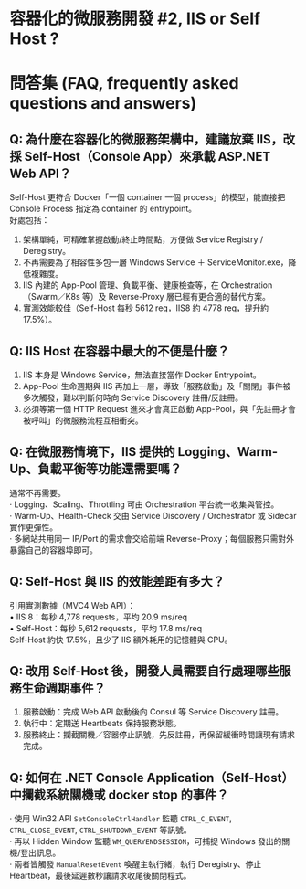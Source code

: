 # 容器化的微服務開發 #2, IIS or Self Host ?

# 問答集 (FAQ, frequently asked questions and answers)

## Q: 為什麼在容器化的微服務架構中，建議放棄 IIS，改採 Self-Host（Console App）來承載 ASP.NET Web API？
Self-Host 更符合 Docker「一個 container 一個 process」的模型，能直接把 Console Process 指定為 container 的 entrypoint。  
好處包括：  
1. 架構單純，可精確掌握啟動/終止時間點，方便做 Service Registry / Deregistry。  
2. 不再需要為了相容性多包一層 Windows Service ＋ ServiceMonitor.exe，降低複雜度。  
3. IIS 內建的 App-Pool 管理、負載平衡、健康檢查等，在 Orchestration（Swarm／K8s 等）及 Reverse-Proxy 層已經有更合適的替代方案。  
4. 實測效能較佳（Self-Host 每秒 5612 req，IIS8 約 4778 req，提升約 17.5%）。  

## Q: IIS Host 在容器中最大的不便是什麼？
1. IIS 本身是 Windows Service，無法直接當作 Docker Entrypoint。  
2. App-Pool 生命週期與 IIS 再加上一層，導致「服務啟動」及「關閉」事件被多次觸發，難以判斷何時向 Service Discovery 註冊/反註冊。  
3. 必須等第一個 HTTP Request 進來才會真正啟動 App-Pool，與「先註冊才會被呼叫」的微服務流程互相衝突。  

## Q: 在微服務情境下，IIS 提供的 Logging、Warm-Up、負載平衡等功能還需要嗎？
通常不再需要。  
‧ Logging、Scaling、Throttling 可由 Orchestration 平台統一收集與管控。  
‧ Warm-Up、Health-Check 交由 Service Discovery / Orchestrator 或 Sidecar 實作更彈性。  
‧ 多網站共用同一 IP/Port 的需求會交給前端 Reverse-Proxy；每個服務只需對外暴露自己的容器埠即可。  

## Q: Self-Host 與 IIS 的效能差距有多大？
引用實測數據（MVC4 Web API）：  
• IIS 8：每秒 4,778 requests，平均 20.9 ms/req  
• Self-Host：每秒 5,612 requests，平均 17.8 ms/req  
Self-Host 約快 17.5%，且少了 IIS 額外耗用的記憶體與 CPU。  

## Q: 改用 Self-Host 後，開發人員需要自行處理哪些服務生命週期事件？
1. 服務啟動：完成 Web API 啟動後向 Consul 等 Service Discovery 註冊。  
2. 執行中：定期送 Heartbeats 保持服務狀態。  
3. 服務終止：攔截關機／容器停止訊號，先反註冊，再保留緩衝時間讓現有請求完成。  

## Q: 如何在 .NET Console Application（Self-Host）中攔截系統關機或 docker stop 的事件？
‧ 使用 Win32 API `SetConsoleCtrlHandler` 監聽 `CTRL_C_EVENT`, `CTRL_CLOSE_EVENT`, `CTRL_SHUTDOWN_EVENT` 等訊號。  
‧ 再以 Hidden Window 監聽 `WM_QUERYENDSESSION`，可捕捉 Windows 發出的關機/登出訊息。  
‧ 兩者皆觸發 `ManualResetEvent` 喚醒主執行緒，執行 Deregistry、停止 Heartbeat，最後延遲數秒讓請求收尾後關閉程式。